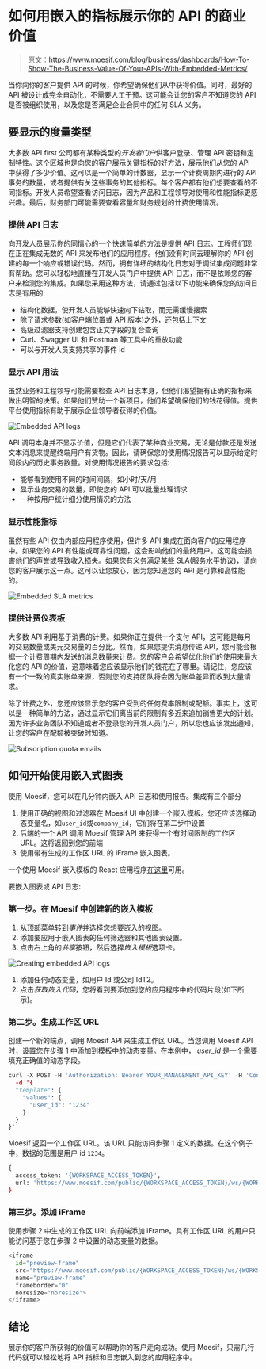 # 如何用嵌入的指标展示你的 API 的商业价值

> 原文：<https://www.moesif.com/blog/business/dashboards/How-To-Show-The-Business-Value-Of-Your-APIs-With-Embedded-Metrics/>

当你向你的客户提供 API 的时候，你希望确保他们从中获得价值。同时，最好的 API 被设计成完全自动化，不需要人工干预。这可能会让您的客户不知道您的 API 是否被组织使用，以及您是否满足企业合同中的任何 SLA 义务。

## 要显示的度量类型

大多数 API first 公司都有某种类型的*开发者门户*供客户登录、管理 API 密钥和定制特性。这个区域也是向您的客户展示关键指标的好方法，展示他们从您的 API 中获得了多少价值。这可以是一个简单的计数器，显示一个计费周期内进行的 API 事务的数量，或者提供有关这些事务的其他指标。每个客户都有他们想要查看的不同指标。开发人员希望查看访问日志，因为产品和工程领导对使用和性能指标更感兴趣。最后，财务部门可能需要查看容量和财务规划的计费使用情况。

### 提供 API 日志

向开发人员展示你的同情心的一个快速简单的方法是提供 API 日志。工程师们现在正在集成无数的 API 来发布他们的应用程序。他们没有时间去理解你的 API 创建的每一个响应或错误代码。然而，拥有详细的结构化日志对于调试集成问题非常有帮助。您可以轻松地直接在开发人员门户中提供 API 日志，而不是依赖您的客户来检测您的集成。如果您采用这种方法，请通过包括以下功能来确保您的访问日志是有用的:

*   结构化数据，使开发人员能够快速向下钻取，而无需缓慢搜索
*   除了请求参数(如客户端位置或 API 版本)之外，还包括上下文
*   高级过滤器支持创建包含正文字段的复合查询
*   Curl、Swagger UI 和 Postman 等工具中的重放功能
*   可以与开发人员支持共享的事件 id

### 显示 API 用法

虽然业务和工程领导可能需要检查 API 日志本身，但他们渴望拥有正确的指标来做出明智的决策。如果他们赞助一个新项目，他们希望确保他们的钱花得值。提供平台使用指标有助于展示企业领导者获得的价值。

![Embedded API logs](img/d4bc532fe6472451d649cfd1c60fec42.png)

API 调用本身并不显示价值，但是它们代表了某种商业交易，无论是付款还是发送文本消息来提醒终端用户有货物。因此，请确保您的使用情况报告可以显示给定时间段内的历史事务数量。对使用情况报告的要求包括:

*   能够看到使用不同的时间间隔，如小时/天/月
*   显示业务交易的数量，即使您的 API 可以批量处理请求
*   一种按用户统计细分使用情况的方法

### 显示性能指标

虽然有些 API 仅由内部应用程序使用，但许多 API 集成在面向客户的应用程序中。如果您的 API 有性能或可靠性问题，这会影响他们的最终用户。这可能会损害他们的声誉或导致收入损失。如果您有义务满足某些 SLA(服务水平协议)，请向您的客户展示这一点。这可以让您放心，因为您知道您的 API 是可靠和高性能的。

![Embedded SLA metrics](img/6a6b35d2316186ea315f37dae22dde5d.png)

### 提供计费仪表板

大多数 API 利用基于消费的计费。如果你正在提供一个支付 API，这可能是每月的交易数量或美元交易量的百分比。然而，如果您提供消息传递 API，您可能会根据一个计费周期内发送的消息数量来计费。您的客户会希望优化他们的使用来最大化您的 API 的价值，这意味着您应该显示他们的钱花在了哪里。请记住，您应该有一个一致的真实账单来源，否则您的支持团队将会因为账单差异而收到大量请求。

除了计费之外，您还应该显示您的客户受到的任何费率限制或配额。事实上，这可以是一种简单的方法，通过显示它们离当前的限制有多近来追加销售更大的计划。因为许多业务团队不知道或者不登录您的开发人员门户，所以您也应该发出通知，让您的客户在配额被突破时知道。

![Subscription quota emails](img/e34ce37952c8d0051e65d45a2ba82ba6.png)

## 如何开始使用嵌入式图表

使用 Moesif，您可以在几分钟内嵌入 API 日志和使用报告。集成有三个部分

1.  使用正确的视图和过滤器在 Moesif UI 中创建一个嵌入模板。您还应该选择动态变量名，如`user_id`或`company_id`，它们将在第二步中设置
2.  后端的一个 API 调用 Moesif 管理 API 来获得一个有时间限制的工作区 URL。这将返回到您的前端
3.  使用带有生成的工作区 URL 的 iFrame 嵌入图表。

一个使用 Moesif 嵌入模板的 React 应用程序[在这里](https://github.com/Moesif/moesif-browser-embedded-api-dashboard)可用。

要嵌入图表或 API 日志:

### 第一步。在 Moesif 中创建新的嵌入模板

1.  从顶部菜单转到*事件*并选择您想要嵌入的视图。
2.  添加要应用于嵌入图表的任何筛选器和其他图表设置。
3.  点击右上角的*共享*按钮，然后选择*嵌入模板*选项卡。

![Creating embedded API logs](img/b91693c662d448ce1d618b22c18b592f.png)

1.  添加任何动态变量，如用户 Id 或公司 IdT2。
2.  点击*获取嵌入代码*，您将看到要添加到您的应用程序中的代码片段(如下所示)。

### 第二步。生成工作区 URL

创建一个新的端点，调用 Moesif API 来生成工作区 URL。当您调用 Moesif API 时，设置您在步骤 1 中添加到模板中的动态变量。在本例中， *user_id* 是一个需要填充正确值的动态字段。

```py
curl -X POST -H 'Authorization: Bearer YOUR_MANAGEMENT_API_KEY' -H 'Content-Type: application/json' -i 'https://api.moesif.com/v1/portal/~/workspaces/{WORKSPACE_ID}/access_token
  -d '{
  "template": {
    "values": {
      "user_id": "1234"
    }
  }
}' 
```

Moesif 返回一个工作区 URL。该 URL 只能访问步骤 1 定义的数据。在这个例子中，数据的范围是用户 id `1234`。

```py
{
  access_token: '{WORKSPACE_ACCESS_TOKEN}',
  url: 'https://www.moesif.com/public/{WORKSPACE_ACCESS_TOKEN}/ws/{WORKSPACE_ID}?embed=true
} 
```

### 第三步。添加 iFrame

使用步骤 2 中生成的工作区 URL 向前端添加 iFrame。具有工作区 URL 的用户只能访问基于您在步骤 2 中设置的动态变量的数据。

```py
<iframe
  id="preview-frame"
  src="https://www.moesif.com/public/{WORKSPACE_ACCESS_TOKEN}/ws/{WORKSPACE_ID}?embed=true"
  name="preview-frame"
  frameborder="0"
  noresize="noresize">
</iframe> 
```

## 结论

展示你的客户所获得的价值可以帮助你的客户走向成功。使用 Moesif，只需几行代码就可以轻松地将 API 指标和日志嵌入到您的应用程序中。